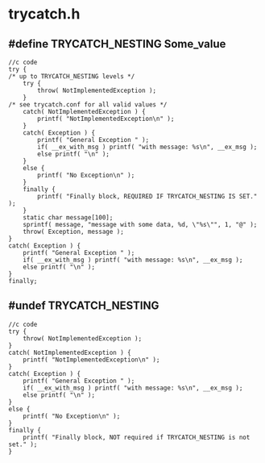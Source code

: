 # trycatch.h

## #define TRYCATCH_NESTING Some_value
    
    //c code
    try {
    /* up to TRYCATCH_NESTING levels */ 
        try {
            throw( NotImplementedException );
        }
    /* see trycatch.conf for all valid values */
        catch( NotImplementedException ) {
            printf( "NotImplementedException\n" );
        }
        catch( Exception ) {
            printf( "General Exception " );
            if( __ex_with_msg ) printf( "with message: %s\n", __ex_msg );
            else printf( "\n" );
        }
        else {
            printf( "No Exception\n" );
        }
        finally {
            printf( "Finally block, REQUIRED IF TRYCATCH_NESTING IS SET." );
        }
        static char message[100];
        sprintf( message, "message with some data, %d, \"%s\"", 1, "@" );
        throw( Exception, message );
    } 
    catch( Exception ) {
        printf( "General Exception " );
        if( __ex_with_msg ) printf( "with message: %s\n", __ex_msg );
        else printf( "\n" );
    }
    finally;

## #undef TRYCATCH_NESTING

    //c code
    try {
        throw( NotImplementedException );
    }
    catch( NotImplementedException ) {
        printf( "NotImplementedException\n" );
    }
    catch( Exception ) {
        printf( "General Exception " );
        if( __ex_with_msg ) printf( "with message: %s\n", __ex_msg );
        else printf( "\n" );
    }
    else {
        printf( "No Exception\n" );
    }
    finally {
        printf( "Finally block, NOT required if TRYCATCH_NESTING is not set." );
    }
    
